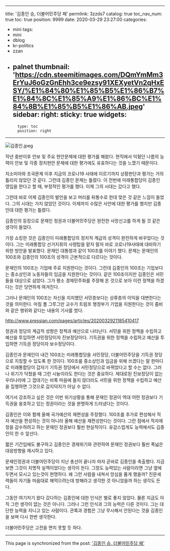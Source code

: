 
---
title: '김종인 승, 더불어민주당 패'
permlink: 3zzds7
catalog: true
toc_nav_num: true
toc: true
position: 9999
date: 2020-03-29 23:27:00
categories:
- mini
tags:
- mini
- dblog
- kr-politics
- zzan
- palnet
thumbnail: 'https://cdn.steemitimages.com/DQmYmMm3ErYuJ6oGzGnEhh3ce9ezsy91XEXyetVn2qHxESY/%E1%84%80%E1%85%B5%E1%86%B7%E1%84%8C%E1%85%A9%E1%86%BC%E1%84%8B%E1%85%B5%E1%86%AB.jpeg'
sidebar:
    right:
        sticky: true
widgets:
    -
        type: toc
        position: right
---


![김종인.jpeg](https://cdn.steemitimages.com/DQmYmMm3ErYuJ6oGzGnEhh3ce9ezsy91XEXyetVn2qHxESY/%E1%84%80%E1%85%B5%E1%86%B7%E1%84%8C%E1%85%A9%E1%86%BC%E1%84%8B%E1%85%B5%E1%86%AB.jpeg)


작년 중반이후 안보 및 주요 현안문제에 대한 평가를 해왔다. 현직에서 익혔던 나름의 능력이 안보 및 각종 정치현안 문제에 대한 평가에도 유효하다는 것을 느꼈기 때문이다.

지소미아와 조국문제 이후 지금의 코로나19 사태에 이르기까지 상황판단과 평가는 거의 틀리지 않았던 것 같다. 그런데 김종인 문제는 틀렸다. 이 전번에 미래통합당이 김종인 영입을 한다고 할 때, 부정적인 평가를 했다. 이제 그의 시대는 갔다고 했다.

그런데 바로 어제 김종인의 발언을 보고 머리를 뒤통수로 한대 맞은 것 같은 느낌이 들었다. 그의 시대는 가지 않았던 것이다. 이제까지 수많은 사안에 대한 평가를 했지만 김종인데 대한 평가는 틀렸다.

김종인의 등장으로 문재인 정권과 더불어민주당은 완전한 사망신고를 하게 될 것 같은 생각이 들었다.

가장 쇼킹한 것은 김종인이 미래통합당의 정치적 계급의 성격이 완전하게 바꾸었다는 것이다. 그는 미래통합당 선거지휘의 사령탑을 맡자 말자 바로 코로나19사태에 대비하기 위한 방안을 발표했다. 문재인 대통령과 같이 100조를 이야기 했다. 문제는 문재인의 100조와 김종인의 100조의 성격이 근본적으로 다르다는 것이다.

문재인의 100조는 기업에 주로 지원한다는 것이다. 그런데 김종인의 100조는 기업보다는 중소상인과 노동자들의 임금을 지원한다는 것이다. 같은 100조이지만 김종인은 서민들을 대상으로 삼았다. 그가 평소 경제민주화를 주장해 온 것으로 보아 이런 정책을 하겠다는 것은 당연하게 여겨진다.

그러나 문재인의 100조는 자신을 지지했던 서민층보다는 상류층의 이익을 대변한다는 것을 의미한다. 마침 폴 그루그만 교수가 트럼프 행정부가 기업을 지원한다는 것이 좀비와 같은 행위와 같다는 내용의 기사를 썼다.

http://www.pressian.com/pages/articles/2020032921185410417

정권과 정당의 계급적 성향은 정책과 예산으로 나타난다. 서민을 위한 정책을 수립하고 예산을 투입하면 서민정당이자 진보정당이다. 기득권을 위한 정책을 수립하고 예산을 투입하면 기득권 정당이자 보수정당이다.

김종인과 문재인이 내건 100조는 미래통합당을 서민정당, 더불어민주당을 기득권 정당으로 지칭할 수 있도록 한 것이다. 100조를 중소상인과 임금을 위해 쓰겠다는 말 한마디로 미래통합당이 갑자기 기득권 정당에서 서민정당으로 바뀌었다고 할 수는 없다. 그러나 위기가 닥쳤을 때 그런 시늉이라도 한다는 것은 중요하다. 제대로된 진보정당이 없는 우리나라에 그 껍데기는 비록 마음에 들지 않더라도 서민을 위한 정책을 수립하고 예산을 집행하면 그것으로 감지덕지가 아닐 수 없다.

여기서 강조하고 싶은 것은 이번 위기상황을 통해 문재인 정권이 역대 어떤 정권보다 기득권을 옹호하고 있는 정권이라는 것을 분명하게 드러냈다는 것이다.

김종인은 이와 함께 올해 국가예산의 재편성을 주장했다. 100조를 추가로 편성해서 적자 예산을 편성하는 것이 아니라 올해 예산을 재편성한다는 것이다. 그런 점에서 적자재정을 감수하려고 하는 문재인 정권보다 훨씬 현실적이다. 유감스럽게도 능력에서도 김종인이 한 수 앞선다.

짧은 기간임에도 불구하고 김종인은 경제위기와 관련하여 문재인 정권보다 훨씬 폭넓은 대응방향을 제시하고 있다.

문재인정권과 더불어민주당이 지난 총선이 끝나자 마자 곧바로 김종인을 축출했다. 지금보면 그것이 치명적 실책이었다는 생각이 든다. 그정도 능력있는 사람이라면 그냥 옆에 두면서 모시고 있는것이 현명하다. 왜 그런 사람을 내쳐서 앙심을 품게 했을까? 친문세력들이 자기들 마음대로 해먹으려는데 방해라고 생각한 것 아니었을까 하는 생각도 든다.

그동안 여기저기 왔다 갔다하는 김종인에 대한 인식은 별로 좋지 않았다. 물론 지금도 아직 그런 생각이 없는 것은 아니다. 그러나 그런 인식과 그의 능력은 다른 것이다. 그는 대단한 능력을 지니고 있는 사람이다. 관록과 경험은 그냥 무시해서 안된다는 것을 김종인을 보며 다시 한번 생각한다.

더불어민주당은 고전을 면치 못할 듯 하다.

- - -

This page is synchronized from the post: ['김종인 승, 더불어민주당 패'](https://steemit.com/@oldstone/3zzds7)
